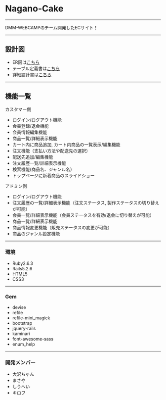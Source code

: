 # Nagano-Cake
___________

DMM-WEBCAMPのチーム開発したECサイト！

___________

## 設計図
- ER図は[こちら](https://drive.google.com/file/d/1KL5JRue0R4qxf31ChITFntzdmqt1fWbf/view?usp=sharing)
- テーブル定義書は[こちら](https://docs.google.com/spreadsheets/d/1XNHdZiq5PTODkugJ4J7pTvfzj-HkcKc1Kpo4VdvlIrc/edit?usp=sharing)
- 詳細設計書は[こちら](https://docs.google.com/spreadsheets/d/1YQowVH7B3rOR6eTbM4y5zItrLdqxEhqiDAvq4S6I7qo/edit?usp=sharing)

___________

## 機能一覧
カスタマー側
- ログイン/ログアウト機能
- 会員登録/退会機能
- 会員情報編集機能
- 商品一覧/詳細表示機能
- カート内に商品追加, カート内商品の一覧表示/編集機能
- 注文機能（支払い方法や配送先の選択）
- 配送先追加/編集機能
- 注文履歴一覧/詳細表示機能
- 検索機能(商品名、ジャンル名）
- トップページに新着商品のスライドショー

アドミン側
- ログイン/ログアウト機能
- 注文履歴の一覧/詳細表示機能（注文ステータス, 製作ステータスの切り替えが可能）
- 会員一覧/詳細表示機能（会員ステータスを有効/退会に切り替えが可能）
- 商品一覧/詳細表示機能
- 商品情報変更機能（販売ステータスの変更が可能）
- 商品のジャンル設定機能

___________

### 環境
- Ruby2.6.3
- Rails5.2.6
- HTML5
- CSS3

___________

### Gem
- devise
- refile
- refile-mini_magick
- bootstrap
- jquery-rails
- kaminari
- font-awesome-sass
- enum_help

___________

### 開発メンバー
- 大沢ちゃん
- まさや
- しうへい
- キロフ

